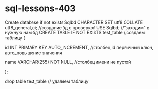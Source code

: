 # sql-lessons-403

Create database if not exists Sqlbd CHARACTER SET utf8 COLLATE utf8_general_ci; //создание бд с проверкой
USE Sqlbd; //"заходим" в нужную нам бд
CREATE TABLE IF NOT EXISTS test_table //создаем таблицу
(

id INT PRIMARY KEY AUTO_INCREMENT, //столбец id первичный ключ, авто_повышение значения

name VARCHAR(255) NOT NULL, //столбец имени не пустой

);

drop table test_table // удаляем таблицу
